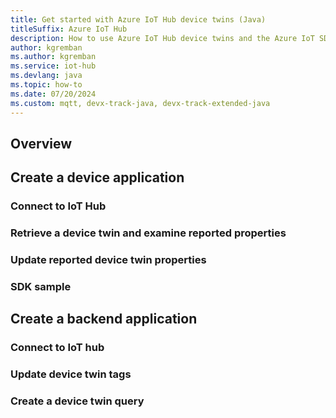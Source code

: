 ```yaml
---
title: Get started with Azure IoT Hub device twins (Java)
titleSuffix: Azure IoT Hub
description: How to use Azure IoT Hub device twins and the Azure IoT SDKs for Java to create and simulate devices, add tags to device twins, and execute IoT Hub queries. 
author: kgremban
ms.author: kgremban
ms.service: iot-hub
ms.devlang: java
ms.topic: how-to
ms.date: 07/20/2024
ms.custom: mqtt, devx-track-java, devx-track-extended-java
---
```


## Overview

## Create a device application

### Connect to IoT Hub

### Retrieve a device twin and examine reported properties

### Update reported device twin properties

### SDK sample

## Create a backend application

### Connect to IoT hub

### Update device twin tags

### Create a device twin query
